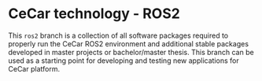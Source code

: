 # CeCar technology - ROS2

This `ros2` branch is a collection of all software packages required to properly run the CeCar ROS2 environment and additional stable packages developed in master projects or bachelor/master thesis.
This branch can be used as a starting point for developing and testing new applications for CeCar platform.